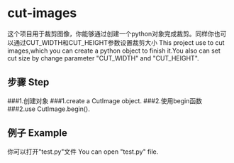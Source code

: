 # cut-images

这个项目用于裁剪图像，你能够通过创建一个python对象完成裁剪。同样你也可以通过CUT_WIDTH和CUT_HEIGHT参数设置裁剪大小
This project use to cut images,which you can create a python object to finish it.You also can set cut size by change parameter "CUT_WIDTH" and "CUT_HEIGHT".

## 步骤 Step
###1.创建对象
###1.create a CutImage object.
###2.使用begin函数
###2.use CutImage.begin().

## 例子 Example
你可以打开"test.py"文件
You can open "test.py" file.
